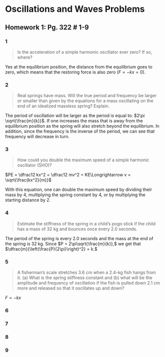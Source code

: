 # Oscillations and Waves Problems

## Homework 1: Pg. 322 # 1-9

### 1

> Is the acceleration of a simple harmonic oscillator ever zero? If so, where?

Yes at the equilibrium position, the distance from the equilibrium goes to zero, which means that the restoring force is also zero ($F = -kx = 0$).

### 2

> Real springs have mass. Will the true period and frequency be larger or smaller than given by the equations for a mass oscillating on the end of an idealized massless spring? Explain.

The period of oscillation will be larger as the period is equal to: $2\pi \sqrt{\frac{m}{k}}$. If one increases the mass that is away from the equilibrium position as the spring will also stretch beyond the equilibrium. In addition, since the frequency is the inverse of the period, we can see that frequency will decrease in turn. 

### 3

> How could you double the maximum speed of a simple harmonic oscillator (SHO)?

$PE = \dfrac12 kx^2 = \dfrac12 mv^2 = KE\Longrightarrow v = \sqrt{\frac{kx^2}{m}}$

With this equation, one can double the maximum speed by dividing their mass by $4$, multiplying the spring constant by $4$, or by multiplying the starting distance by $2$.

### 4

> Estimate the stiffness of the spring in a child’s pogo stick if the child has a mass of 32 kg and bounces once every 2.0 seconds.

The period of the spring is every 2.0 seconds and the mass at the end of the spring is 32 kg. Since $P = 2\pi\sqrt{\frac{m}{k}},$ we get that $\dfrac{m}{\left(\frac{P}{2\pi}\right)^2} = k.$

### 5

 >A fisherman’s scale stretches 3.6 cm when a 2.4-kg fish hangs from it. (a) What is the spring stiffness constant and (b) what will be the amplitude and frequency of oscillation if the fish is pulled down 2.1 cm more and released so that
 >it oscillates up and down?

$F = -kx$ 

### 6

>  



### 7

>  



### 8

>  



### 9

>  


